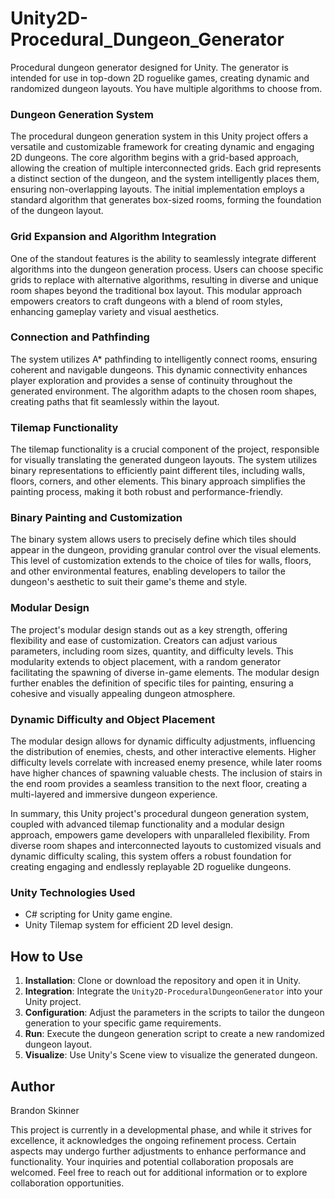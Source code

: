 # Unity2D-Procedural_Dungeon_Generator
Procedural dungeon generator designed for Unity. The generator is intended for use in top-down 2D roguelike games, creating dynamic and randomized dungeon layouts. You have multiple algorithms to choose from.


### Dungeon Generation System

The procedural dungeon generation system in this Unity project offers a versatile and customizable framework for creating dynamic and engaging 2D dungeons. The core algorithm begins with a grid-based approach, allowing the creation of multiple interconnected grids. Each grid represents a distinct section of the dungeon, and the system intelligently places them, ensuring non-overlapping layouts. The initial implementation employs a standard algorithm that generates box-sized rooms, forming the foundation of the dungeon layout.

### Grid Expansion and Algorithm Integration

One of the standout features is the ability to seamlessly integrate different algorithms into the dungeon generation process. Users can choose specific grids to replace with alternative algorithms, resulting in diverse and unique room shapes beyond the traditional box layout. This modular approach empowers creators to craft dungeons with a blend of room styles, enhancing gameplay variety and visual aesthetics.

### Connection and Pathfinding

The system utilizes A* pathfinding to intelligently connect rooms, ensuring coherent and navigable dungeons. This dynamic connectivity enhances player exploration and provides a sense of continuity throughout the generated environment. The algorithm adapts to the chosen room shapes, creating paths that fit seamlessly within the layout.

### Tilemap Functionality

The tilemap functionality is a crucial component of the project, responsible for visually translating the generated dungeon layouts. The system utilizes binary representations to efficiently paint different tiles, including walls, floors, corners, and other elements. This binary approach simplifies the painting process, making it both robust and performance-friendly.

### Binary Painting and Customization

The binary system allows users to precisely define which tiles should appear in the dungeon, providing granular control over the visual elements. This level of customization extends to the choice of tiles for walls, floors, and other environmental features, enabling developers to tailor the dungeon's aesthetic to suit their game's theme and style.

### Modular Design

The project's modular design stands out as a key strength, offering flexibility and ease of customization. Creators can adjust various parameters, including room sizes, quantity, and difficulty levels. This modularity extends to object placement, with a random generator facilitating the spawning of diverse in-game elements. The modular design further enables the definition of specific tiles for painting, ensuring a cohesive and visually appealing dungeon atmosphere.

### Dynamic Difficulty and Object Placement

The modular design allows for dynamic difficulty adjustments, influencing the distribution of enemies, chests, and other interactive elements. Higher difficulty levels correlate with increased enemy presence, while later rooms have higher chances of spawning valuable chests. The inclusion of stairs in the end room provides a seamless transition to the next floor, creating a multi-layered and immersive dungeon experience.

In summary, this Unity project's procedural dungeon generation system, coupled with advanced tilemap functionality and a modular design approach, empowers game developers with unparalleled flexibility. From diverse room shapes and interconnected layouts to customized visuals and dynamic difficulty scaling, this system offers a robust foundation for creating engaging and endlessly replayable 2D roguelike dungeons.

### Unity Technologies Used
- C# scripting for Unity game engine.
- Unity Tilemap system for efficient 2D level design.

## How to Use

1. **Installation**: Clone or download the repository and open it in Unity.
2. **Integration**: Integrate the `Unity2D-ProceduralDungeonGenerator` into your Unity project.
3. **Configuration**: Adjust the parameters in the scripts to tailor the dungeon generation to your specific game requirements.
4. **Run**: Execute the dungeon generation script to create a new randomized dungeon layout.
5. **Visualize**: Use Unity's Scene view to visualize the generated dungeon.


## Author

Brandon Skinner

This project is currently in a developmental phase, and while it strives for excellence, it acknowledges the ongoing refinement process. Certain aspects may undergo further adjustments to enhance performance and functionality. Your inquiries and potential collaboration proposals are welcomed. Feel free to reach out for additional information or to explore collaboration opportunities.


